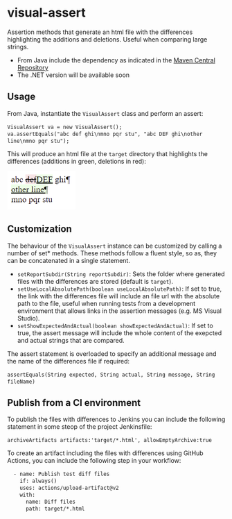 # visual-assert

Assertion methods that generate an html file with the differences highlighting the additions and deletions. 
Useful when comparing large strings.

- From Java include the dependency as indicated in the [Maven Central Repository](https://search.maven.org/artifact/io.github.javiertuya/visual-assert/2.0.0/jar)
- The .NET version will be available soon

## Usage

From Java, instantiate the `VisualAssert` class and perform an assert:

```
VisualAssert va = new VisualAssert();
va.assertEquals("abc def ghi\nmno pqr stu", "abc DEF ghi\nother line\nmno pqr stu");
```

This will produce an html file at the `target` directory that highlights the differences (additions in green, deletions in red):

![diff-example](docs/diff-file-example.png "Diff example")

## Customization

The behaviour of the `VisualAssert` instance can be customized by calling a number of set* methods. 
These methods follow a fluent style, so as, they can be concatenated in a single statement.

- `setReportSubdir(String reportSubdir)`: Sets the folder where generated files with the differences are stored (default is `target`).
- `setUseLocalAbsolutePath(boolean useLocalAbsolutePath)`: If set to true, the link with the differences file will include an file url with the absolute path to the file,
  useful when running tests from a development environment that allows links in the assertion messages (e.g. MS Visual Studio).
- `setShowExpectedAndActual(boolean showExpectedAndActual)`: If set to true, the assert message will include the whole content of the exepcted and actual strings that are compared.

The assert statement is overloaded to specify an additional message and the name of the differences file if required:

```
assertEquals(String expected, String actual, String message, String fileName)
```

## Publish from a CI environment

To publish the files with differences to Jenkins you can include the following statement in some steop of the project Jenkinsfile:

```
archiveArtifacts artifacts:'target/*.html', allowEmptyArchive:true
```

To create an artifact including the files with differences using GitHub Actions, you can include the following step in your workflow:

```
  - name: Publish test diff files
    if: always()
    uses: actions/upload-artifact@v2
    with:
      name: Diff files
      path: target/*.html
```
